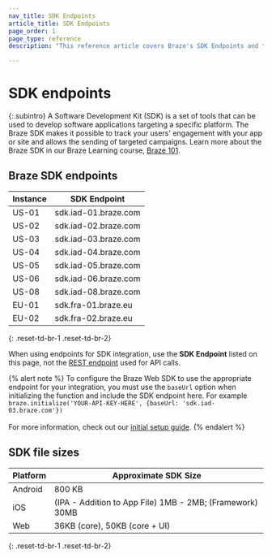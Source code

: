 ```yaml
---
nav_title: SDK Endpoints
article_title: SDK Endpoints
page_order: 1
page_type: reference
description: "This reference article covers Braze's SDK Endpoints and their use."

---
```


# SDK endpoints

{:.subintro}
A Software Development Kit (SDK) is a set of tools that can be used to develop software applications targeting a specific platform. The Braze SDK makes it possible to track your users' engagement with your app or site and allows the sending of targeted campaigns. Learn more about the Braze SDK in our Braze Learning course, [Braze 101][85].

## Braze SDK endpoints

|Instance | SDK Endpoint
|---|---|
|US-01 | sdk.iad-01.braze.com |
|US-02 | sdk.iad-02.braze.com |
|US-03 | sdk.iad-03.braze.com |
|US-04 | sdk.iad-04.braze.com |
|US-05 | sdk.iad-05.braze.com |
|US-06 | sdk.iad-06.braze.com |
|US-08 | sdk.iad-08.braze.com |
|EU-01 | sdk.fra-01.braze.eu |
|EU-02 | sdk.fra-02.braze.eu |
{: .reset-td-br-1 .reset-td-br-2}

When using endpoints for SDK integration, use the **SDK Endpoint** listed on this page, not the [REST endpoint][2] used for API calls.

{% alert note %}
To configure the Braze Web SDK to use the appropriate endpoint for your integration, you must use the `baseUrl` option when initializing the function and include the SDK endpoint here. For example `braze.initialize('YOUR-API-KEY-HERE', {baseUrl: 'sdk.iad-03.braze.com'})`
<br><br>For more information, check out our [initial setup guide]({{site.baseurl}}/developer_guide/platform_integration_guides/web/initial_sdk_setup/).
{% endalert %}

## SDK file sizes

| Platform | Approximate SDK Size |
|---|---|
| Android | 800 KB |
| iOS | (IPA - Addition to App File) 1MB - 2MB; (Framework) 30MB |
| Web | 36KB (core), 50KB (core + UI) |
{: .reset-td-br-1 .reset-td-br-2}

[85]: https://learning.braze.com/braze-101
[2]: {{site.baseurl}}/api/basics/#endpoints
